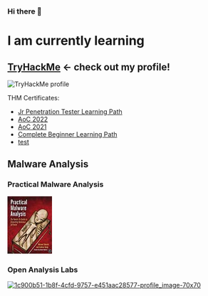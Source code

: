 ### Hi there 👋

<!--
**pwicz/pwicz** is a ✨ _special_ ✨ repository because its `README.md` (this file) appears on your GitHub profile.

Here are some ideas to get you started:

- 🔭 I’m currently working on ...
- 🌱 I’m currently learning ...
- 👯 I’m looking to collaborate on ...
- 🤔 I’m looking for help with ...
- 💬 Ask me about ...
- 📫 How to reach me: ...
- 😄 Pronouns: ...
- ⚡ Fun fact: ...
-->

# I am currently learning
## [TryHackMe](https://tryhackme.com/p/Moteke) <- check out my profile!
<img src="https://tryhackme-badges.s3.amazonaws.com/Moteke.png" alt="TryHackMe profile">

THM Certificates:
* <a href="https://tryhackme-certificates.s3-eu-west-1.amazonaws.com/THM-3VHCIIAILQ.png" target="_blank">Jr Penetration Tester Learning Path</a>
* <a href="https://tryhackme-certificates.s3-eu-west-1.amazonaws.com/THM-WQDBBAS7MR.png" target="_blank">AoC 2022</a>
* <a href="https://tryhackme-certificates.s3-eu-west-1.amazonaws.com/THM-6C4H5WL9FR.png" target="_blank">AoC 2021</a>
* <a href="https://tryhackme-certificates.s3-eu-west-1.amazonaws.com/THM-YILTTKF53A.png" target="_blank">Complete Beginner Learning Path</a>
* [test](https://tryhackme-certificates.s3-eu-west-1.amazonaws.com/THM-YILTTKF53A.png)



## Malware Analysis
### Practical Malware Analysis

[![Practical Malware Analysis book](/assets/malware-an-small.jpg)](https://nostarch.com/malware)

### Open Analysis Labs

[![1c900b51-1b8f-4cfd-9757-e451aac28577-profile_image-70x70](https://user-images.githubusercontent.com/30510104/188333152-eb639025-50d8-4eb9-b640-6028a1e33c31.png)](https://www.openanalysis.net/)

